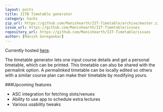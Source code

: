 ```yaml
---
layout: posts
title: IITB Timetable generator
category: hacks
zip_url: https://github.com/Manishearth/IIT-Timetable/archive/master.zip
issue_url: https://github.com/Manishearth/IIT-Timetable/issues
repository_url: https://github.com/Manishearth/IIT-Timetable/issues
author: [Manish Goregaokar] 
---
```


Currently hosted [here](http://home.iitb.ac.in/~manishg/Stuff/timetable/).

The timetable generator lets one input course details and get a personal timetable, which can be printed. 
This timetable can also be shared with the permalink option. 
A permalinked timetable can be locally edited so others with a similar course plan can make their timetable by modifying yours.


###Upcoming features

 - ASC integration for fetching slots/venues
 - Ability to use app to schedule extra lectures
 - Various usability tweaks
